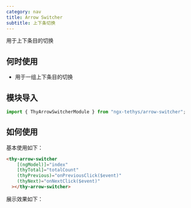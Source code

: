 ```yaml
---
category: nav
title: Arrow Switcher
subtitle: 上下条切换
---
```


<div class="dg-alert dg-alert-info">用于上下条目的切换</div>

## 何时使用

- 用于一组上下条目的切换

## 模块导入
```ts
import { ThyArrowSwitcherModule } from "ngx-tethys/arrow-switcher";
```

## 如何使用

基本使用如下：
```html
<thy-arrow-switcher
    [(ngModel)]="index"
    [thyTotal]="totalCount"
    (thyPrevious)="onPreviousClick($event)"
    (thyNext)="onNextClick($event)"
  ></thy-arrow-switcher>
```

展示效果如下：
<example name="thy-arrow-switcher-basic-example" />

